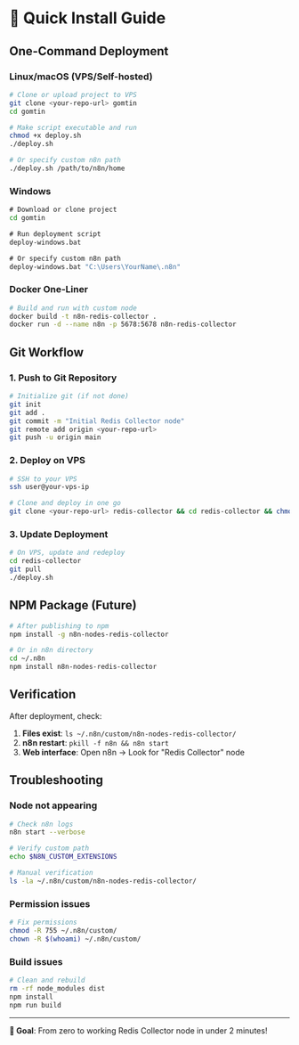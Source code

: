 # 🚀 Quick Install Guide

## One-Command Deployment

### Linux/macOS (VPS/Self-hosted)

```bash
# Clone or upload project to VPS
git clone <your-repo-url> gomtin
cd gomtin

# Make script executable and run
chmod +x deploy.sh
./deploy.sh

# Or specify custom n8n path
./deploy.sh /path/to/n8n/home
```

### Windows

```cmd
# Download or clone project
cd gomtin

# Run deployment script
deploy-windows.bat

# Or specify custom n8n path
deploy-windows.bat "C:\Users\YourName\.n8n"
```

### Docker One-Liner

```bash
# Build and run with custom node
docker build -t n8n-redis-collector .
docker run -d --name n8n -p 5678:5678 n8n-redis-collector
```

## Git Workflow

### 1. Push to Git Repository

```bash
# Initialize git (if not done)
git init
git add .
git commit -m "Initial Redis Collector node"
git remote add origin <your-repo-url>
git push -u origin main
```

### 2. Deploy on VPS

```bash
# SSH to your VPS
ssh user@your-vps-ip

# Clone and deploy in one go
git clone <your-repo-url> redis-collector && cd redis-collector && chmod +x deploy.sh && ./deploy.sh
```

### 3. Update Deployment

```bash
# On VPS, update and redeploy
cd redis-collector
git pull
./deploy.sh
```

## NPM Package (Future)

```bash
# After publishing to npm
npm install -g n8n-nodes-redis-collector

# Or in n8n directory
cd ~/.n8n
npm install n8n-nodes-redis-collector
```

## Verification

After deployment, check:

1. **Files exist**: `ls ~/.n8n/custom/n8n-nodes-redis-collector/`
2. **n8n restart**: `pkill -f n8n && n8n start`
3. **Web interface**: Open n8n → Look for "Redis Collector" node

## Troubleshooting

### Node not appearing
```bash
# Check n8n logs
n8n start --verbose

# Verify custom path
echo $N8N_CUSTOM_EXTENSIONS

# Manual verification
ls -la ~/.n8n/custom/n8n-nodes-redis-collector/
```

### Permission issues
```bash
# Fix permissions
chmod -R 755 ~/.n8n/custom/
chown -R $(whoami) ~/.n8n/custom/
```

### Build issues
```bash
# Clean and rebuild
rm -rf node_modules dist
npm install
npm run build
```

---

**🎯 Goal**: From zero to working Redis Collector node in under 2 minutes!